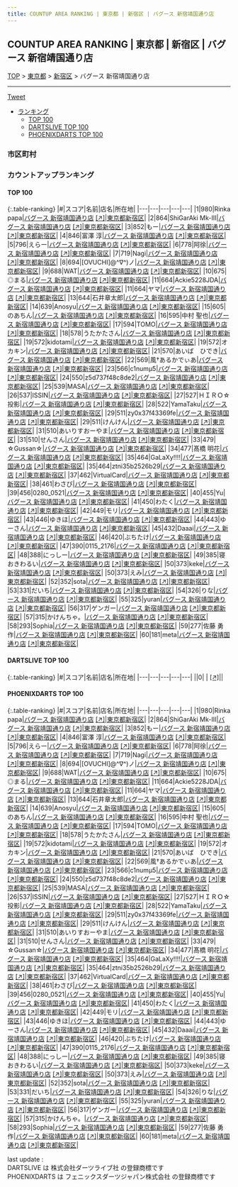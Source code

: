 ```yaml
---
title: COUNTUP AREA RANKING | 東京都 | 新宿区 | バグース 新宿靖国通り店
---
```

## COUNTUP AREA RANKING | 東京都 | 新宿区 | バグース 新宿靖国通り店

[TOP](/darts/rank/) > [東京都](/darts/rank/東京都/) > [新宿区](/darts/rank/東京都/新宿区/) > バグース 新宿靖国通り店

___

<a href="https://twitter.com/share?ref_src=twsrc%5Etfw" data-text="COUNTUP AREA RANKING | 東京都新宿区バグース 新宿靖国通り店" class="twitter-share-button" data-hashtags="DARTSLIVE,PHOENIXDARTS,darts,ダーツ" data-show-count="false">Tweet</a>

* [ランキング](#カウントアップランキング)
    * [TOP 100](#top-100)
    * [DARTSLIVE TOP 100](#dartslive-top-100)
    * [PHOENIXDARTS TOP 100](#phoenixdarts-top-100)

### 市区町村

<ul>

</ul>

### カウントアップランキング

#### TOP 100



{:.table-ranking}
|#|スコア|名前|店名|所在地|
|---|---|---|---|---|
|1|980|<span class="rank-name-pd">Rinka papa</span>|<a href="/darts/rank/shops/8482.html">バグース 新宿靖国通り店</a> <a href="https://vs.phoenixdarts.com/jp/shop/shopDetailInfo/s_8482?s_seq=8482">[↗]</a>|<a href="/darts/rank/東京都/新宿区">東京都新宿区</a>|
|2|864|<span class="rank-name-pd">ShiGarAki Mk-III</span>|<a href="/darts/rank/shops/8482.html">バグース 新宿靖国通り店</a> <a href="https://vs.phoenixdarts.com/jp/shop/shopDetailInfo/s_8482?s_seq=8482">[↗]</a>|<a href="/darts/rank/東京都/新宿区">東京都新宿区</a>|
|3|852|<span class="rank-name-pd">もー</span>|<a href="/darts/rank/shops/8482.html">バグース 新宿靖国通り店</a> <a href="https://vs.phoenixdarts.com/jp/shop/shopDetailInfo/s_8482?s_seq=8482">[↗]</a>|<a href="/darts/rank/東京都/新宿区">東京都新宿区</a>|
|4|846|<span class="rank-name-pd"><span class="pro-icon-pd"></span>富澤 淳</span>|<a href="/darts/rank/shops/8482.html">バグース 新宿靖国通り店</a> <a href="https://vs.phoenixdarts.com/jp/shop/shopDetailInfo/s_8482?s_seq=8482">[↗]</a>|<a href="/darts/rank/東京都/新宿区">東京都新宿区</a>|
|5|796|<span class="rank-name-pd">えらー</span>|<a href="/darts/rank/shops/8482.html">バグース 新宿靖国通り店</a> <a href="https://vs.phoenixdarts.com/jp/shop/shopDetailInfo/s_8482?s_seq=8482">[↗]</a>|<a href="/darts/rank/東京都/新宿区">東京都新宿区</a>|
|6|778|<span class="rank-name-pd">阿徐</span>|<a href="/darts/rank/shops/8482.html">バグース 新宿靖国通り店</a> <a href="https://vs.phoenixdarts.com/jp/shop/shopDetailInfo/s_8482?s_seq=8482">[↗]</a>|<a href="/darts/rank/東京都/新宿区">東京都新宿区</a>|
|7|719|<span class="rank-name-pd">Nagi</span>|<a href="/darts/rank/shops/8482.html">バグース 新宿靖国通り店</a> <a href="https://vs.phoenixdarts.com/jp/shop/shopDetailInfo/s_8482?s_seq=8482">[↗]</a>|<a href="/darts/rank/東京都/新宿区">東京都新宿区</a>|
|8|694|<span class="rank-name-pd">[OVUCHI]@^∇^)ノ</span>|<a href="/darts/rank/shops/8482.html">バグース 新宿靖国通り店</a> <a href="https://vs.phoenixdarts.com/jp/shop/shopDetailInfo/s_8482?s_seq=8482">[↗]</a>|<a href="/darts/rank/東京都/新宿区">東京都新宿区</a>|
|9|688|<span class="rank-name-pd">WAT</span>|<a href="/darts/rank/shops/8482.html">バグース 新宿靖国通り店</a> <a href="https://vs.phoenixdarts.com/jp/shop/shopDetailInfo/s_8482?s_seq=8482">[↗]</a>|<a href="/darts/rank/東京都/新宿区">東京都新宿区</a>|
|10|675|<span class="rank-name-pd">◎まる</span>|<a href="/darts/rank/shops/8482.html">バグース 新宿靖国通り店</a> <a href="https://vs.phoenixdarts.com/jp/shop/shopDetailInfo/s_8482?s_seq=8482">[↗]</a>|<a href="/darts/rank/東京都/新宿区">東京都新宿区</a>|
|11|664|<span class="rank-name-pd">Ackie5228JDA</span>|<a href="/darts/rank/shops/8482.html">バグース 新宿靖国通り店</a> <a href="https://vs.phoenixdarts.com/jp/shop/shopDetailInfo/s_8482?s_seq=8482">[↗]</a>|<a href="/darts/rank/東京都/新宿区">東京都新宿区</a>|
|11|664|<span class="rank-name-pd">ヤマ</span>|<a href="/darts/rank/shops/8482.html">バグース 新宿靖国通り店</a> <a href="https://vs.phoenixdarts.com/jp/shop/shopDetailInfo/s_8482?s_seq=8482">[↗]</a>|<a href="/darts/rank/東京都/新宿区">東京都新宿区</a>|
|13|644|<span class="rank-name-pd">石井章太郎</span>|<a href="/darts/rank/shops/8482.html">バグース 新宿靖国通り店</a> <a href="https://vs.phoenixdarts.com/jp/shop/shopDetailInfo/s_8482?s_seq=8482">[↗]</a>|<a href="/darts/rank/東京都/新宿区">東京都新宿区</a>|
|14|639|<span class="rank-name-pd">Anosyu</span>|<a href="/darts/rank/shops/8482.html">バグース 新宿靖国通り店</a> <a href="https://vs.phoenixdarts.com/jp/shop/shopDetailInfo/s_8482?s_seq=8482">[↗]</a>|<a href="/darts/rank/東京都/新宿区">東京都新宿区</a>|
|15|605|<span class="rank-name-pd">のあちん</span>|<a href="/darts/rank/shops/8482.html">バグース 新宿靖国通り店</a> <a href="https://vs.phoenixdarts.com/jp/shop/shopDetailInfo/s_8482?s_seq=8482">[↗]</a>|<a href="/darts/rank/東京都/新宿区">東京都新宿区</a>|
|16|595|<span class="rank-name-pd"><span class="pro-icon-pd"></span>中村 聖也</span>|<a href="/darts/rank/shops/8482.html">バグース 新宿靖国通り店</a> <a href="https://vs.phoenixdarts.com/jp/shop/shopDetailInfo/s_8482?s_seq=8482">[↗]</a>|<a href="/darts/rank/東京都/新宿区">東京都新宿区</a>|
|17|594|<span class="rank-name-pd">TOMO</span>|<a href="/darts/rank/shops/8482.html">バグース 新宿靖国通り店</a> <a href="https://vs.phoenixdarts.com/jp/shop/shopDetailInfo/s_8482?s_seq=8482">[↗]</a>|<a href="/darts/rank/東京都/新宿区">東京都新宿区</a>|
|18|578|<span class="rank-name-pd">うたかたさん</span>|<a href="/darts/rank/shops/8482.html">バグース 新宿靖国通り店</a> <a href="https://vs.phoenixdarts.com/jp/shop/shopDetailInfo/s_8482?s_seq=8482">[↗]</a>|<a href="/darts/rank/東京都/新宿区">東京都新宿区</a>|
|19|572|<span class="rank-name-pd">kidotami</span>|<a href="/darts/rank/shops/8482.html">バグース 新宿靖国通り店</a> <a href="https://vs.phoenixdarts.com/jp/shop/shopDetailInfo/s_8482?s_seq=8482">[↗]</a>|<a href="/darts/rank/東京都/新宿区">東京都新宿区</a>|
|19|572|<span class="rank-name-pd">オカキン</span>|<a href="/darts/rank/shops/8482.html">バグース 新宿靖国通り店</a> <a href="https://vs.phoenixdarts.com/jp/shop/shopDetailInfo/s_8482?s_seq=8482">[↗]</a>|<a href="/darts/rank/東京都/新宿区">東京都新宿区</a>|
|21|570|<span class="rank-name-pd">あいば　ひでき</span>|<a href="/darts/rank/shops/8482.html">バグース 新宿靖国通り店</a> <a href="https://vs.phoenixdarts.com/jp/shop/shopDetailInfo/s_8482?s_seq=8482">[↗]</a>|<a href="/darts/rank/東京都/新宿区">東京都新宿区</a>|
|22|569|<span class="rank-name-pd">風†あるかでぃあ</span>|<a href="/darts/rank/shops/8482.html">バグース 新宿靖国通り店</a> <a href="https://vs.phoenixdarts.com/jp/shop/shopDetailInfo/s_8482?s_seq=8482">[↗]</a>|<a href="/darts/rank/東京都/新宿区">東京都新宿区</a>|
|23|566|<span class="rank-name-pd">c1numμ5</span>|<a href="/darts/rank/shops/8482.html">バグース 新宿靖国通り店</a> <a href="https://vs.phoenixdarts.com/jp/shop/shopDetailInfo/s_8482?s_seq=8482">[↗]</a>|<a href="/darts/rank/東京都/新宿区">東京都新宿区</a>|
|24|550|<span class="rank-name-pd">z5d737f48c8de2</span>|<a href="/darts/rank/shops/8482.html">バグース 新宿靖国通り店</a> <a href="https://vs.phoenixdarts.com/jp/shop/shopDetailInfo/s_8482?s_seq=8482">[↗]</a>|<a href="/darts/rank/東京都/新宿区">東京都新宿区</a>|
|25|539|<span class="rank-name-pd">MASA</span>|<a href="/darts/rank/shops/8482.html">バグース 新宿靖国通り店</a> <a href="https://vs.phoenixdarts.com/jp/shop/shopDetailInfo/s_8482?s_seq=8482">[↗]</a>|<a href="/darts/rank/東京都/新宿区">東京都新宿区</a>|
|26|537|<span class="rank-name-pd">ISSIN</span>|<a href="/darts/rank/shops/8482.html">バグース 新宿靖国通り店</a> <a href="https://vs.phoenixdarts.com/jp/shop/shopDetailInfo/s_8482?s_seq=8482">[↗]</a>|<a href="/darts/rank/東京都/新宿区">東京都新宿区</a>|
|27|527|<span class="rank-name-pd">ＨＩＲＯ☆投影</span>|<a href="/darts/rank/shops/8482.html">バグース 新宿靖国通り店</a> <a href="https://vs.phoenixdarts.com/jp/shop/shopDetailInfo/s_8482?s_seq=8482">[↗]</a>|<a href="/darts/rank/東京都/新宿区">東京都新宿区</a>|
|28|522|<span class="rank-name-pd">YamaTaku</span>|<a href="/darts/rank/shops/8482.html">バグース 新宿靖国通り店</a> <a href="https://vs.phoenixdarts.com/jp/shop/shopDetailInfo/s_8482?s_seq=8482">[↗]</a>|<a href="/darts/rank/東京都/新宿区">東京都新宿区</a>|
|29|511|<span class="rank-name-pd">zy0x37f43369fe</span>|<a href="/darts/rank/shops/8482.html">バグース 新宿靖国通り店</a> <a href="https://vs.phoenixdarts.com/jp/shop/shopDetailInfo/s_8482?s_seq=8482">[↗]</a>|<a href="/darts/rank/東京都/新宿区">東京都新宿区</a>|
|29|511|<span class="rank-name-pd">けんけん</span>|<a href="/darts/rank/shops/8482.html">バグース 新宿靖国通り店</a> <a href="https://vs.phoenixdarts.com/jp/shop/shopDetailInfo/s_8482?s_seq=8482">[↗]</a>|<a href="/darts/rank/東京都/新宿区">東京都新宿区</a>|
|31|510|<span class="rank-name-pd">あいりすおーやま</span>|<a href="/darts/rank/shops/8482.html">バグース 新宿靖国通り店</a> <a href="https://vs.phoenixdarts.com/jp/shop/shopDetailInfo/s_8482?s_seq=8482">[↗]</a>|<a href="/darts/rank/東京都/新宿区">東京都新宿区</a>|
|31|510|<span class="rank-name-pd">せんさん</span>|<a href="/darts/rank/shops/8482.html">バグース 新宿靖国通り店</a> <a href="https://vs.phoenixdarts.com/jp/shop/shopDetailInfo/s_8482?s_seq=8482">[↗]</a>|<a href="/darts/rank/東京都/新宿区">東京都新宿区</a>|
|33|479|<span class="rank-name-pd">☆Gussan☆</span>|<a href="/darts/rank/shops/8482.html">バグース 新宿靖国通り店</a> <a href="https://vs.phoenixdarts.com/jp/shop/shopDetailInfo/s_8482?s_seq=8482">[↗]</a>|<a href="/darts/rank/東京都/新宿区">東京都新宿区</a>|
|34|477|<span class="rank-name-pd"><span class="pro-icon-pd"></span>髙橋 明花</span>|<a href="/darts/rank/shops/8482.html">バグース 新宿靖国通り店</a> <a href="https://vs.phoenixdarts.com/jp/shop/shopDetailInfo/s_8482?s_seq=8482">[↗]</a>|<a href="/darts/rank/東京都/新宿区">東京都新宿区</a>|
|35|464|<span class="rank-name-pd">GaLaXy!!!!</span>|<a href="/darts/rank/shops/8482.html">バグース 新宿靖国通り店</a> <a href="https://vs.phoenixdarts.com/jp/shop/shopDetailInfo/s_8482?s_seq=8482">[↗]</a>|<a href="/darts/rank/東京都/新宿区">東京都新宿区</a>|
|35|464|<span class="rank-name-pd">ztni35b2526b29</span>|<a href="/darts/rank/shops/8482.html">バグース 新宿靖国通り店</a> <a href="https://vs.phoenixdarts.com/jp/shop/shopDetailInfo/s_8482?s_seq=8482">[↗]</a>|<a href="/darts/rank/東京都/新宿区">東京都新宿区</a>|
|37|462|<span class="rank-name-pd">VirtualCard</span>|<a href="/darts/rank/shops/8482.html">バグース 新宿靖国通り店</a> <a href="https://vs.phoenixdarts.com/jp/shop/shopDetailInfo/s_8482?s_seq=8482">[↗]</a>|<a href="/darts/rank/東京都/新宿区">東京都新宿区</a>|
|38|461|<span class="rank-name-pd">わさび</span>|<a href="/darts/rank/shops/8482.html">バグース 新宿靖国通り店</a> <a href="https://vs.phoenixdarts.com/jp/shop/shopDetailInfo/s_8482?s_seq=8482">[↗]</a>|<a href="/darts/rank/東京都/新宿区">東京都新宿区</a>|
|39|456|<span class="rank-name-pd">0280_0521</span>|<a href="/darts/rank/shops/8482.html">バグース 新宿靖国通り店</a> <a href="https://vs.phoenixdarts.com/jp/shop/shopDetailInfo/s_8482?s_seq=8482">[↗]</a>|<a href="/darts/rank/東京都/新宿区">東京都新宿区</a>|
|40|455|<span class="rank-name-pd">Yu</span>|<a href="/darts/rank/shops/8482.html">バグース 新宿靖国通り店</a> <a href="https://vs.phoenixdarts.com/jp/shop/shopDetailInfo/s_8482?s_seq=8482">[↗]</a>|<a href="/darts/rank/東京都/新宿区">東京都新宿区</a>|
|41|450|<span class="rank-name-pd">わたく</span>|<a href="/darts/rank/shops/8482.html">バグース 新宿靖国通り店</a> <a href="https://vs.phoenixdarts.com/jp/shop/shopDetailInfo/s_8482?s_seq=8482">[↗]</a>|<a href="/darts/rank/東京都/新宿区">東京都新宿区</a>|
|42|449|<span class="rank-name-pd">モリ</span>|<a href="/darts/rank/shops/8482.html">バグース 新宿靖国通り店</a> <a href="https://vs.phoenixdarts.com/jp/shop/shopDetailInfo/s_8482?s_seq=8482">[↗]</a>|<a href="/darts/rank/東京都/新宿区">東京都新宿区</a>|
|43|446|<span class="rank-name-pd">ゆきほ</span>|<a href="/darts/rank/shops/8482.html">バグース 新宿靖国通り店</a> <a href="https://vs.phoenixdarts.com/jp/shop/shopDetailInfo/s_8482?s_seq=8482">[↗]</a>|<a href="/darts/rank/東京都/新宿区">東京都新宿区</a>|
|44|443|<span class="rank-name-pd">ゆーさん</span>|<a href="/darts/rank/shops/8482.html">バグース 新宿靖国通り店</a> <a href="https://vs.phoenixdarts.com/jp/shop/shopDetailInfo/s_8482?s_seq=8482">[↗]</a>|<a href="/darts/rank/東京都/新宿区">東京都新宿区</a>|
|45|432|<span class="rank-name-pd">Daaai</span>|<a href="/darts/rank/shops/8482.html">バグース 新宿靖国通り店</a> <a href="https://vs.phoenixdarts.com/jp/shop/shopDetailInfo/s_8482?s_seq=8482">[↗]</a>|<a href="/darts/rank/東京都/新宿区">東京都新宿区</a>|
|46|420|<span class="rank-name-pd">ぶちたけ</span>|<a href="/darts/rank/shops/8482.html">バグース 新宿靖国通り店</a> <a href="https://vs.phoenixdarts.com/jp/shop/shopDetailInfo/s_8482?s_seq=8482">[↗]</a>|<a href="/darts/rank/東京都/新宿区">東京都新宿区</a>|
|47|390|<span class="rank-name-pd">0115_2176</span>|<a href="/darts/rank/shops/8482.html">バグース 新宿靖国通り店</a> <a href="https://vs.phoenixdarts.com/jp/shop/shopDetailInfo/s_8482?s_seq=8482">[↗]</a>|<a href="/darts/rank/東京都/新宿区">東京都新宿区</a>|
|48|388|<span class="rank-name-pd">にっしー</span>|<a href="/darts/rank/shops/8482.html">バグース 新宿靖国通り店</a> <a href="https://vs.phoenixdarts.com/jp/shop/shopDetailInfo/s_8482?s_seq=8482">[↗]</a>|<a href="/darts/rank/東京都/新宿区">東京都新宿区</a>|
|49|385|<span class="rank-name-pd">寝おきわるい</span>|<a href="/darts/rank/shops/8482.html">バグース 新宿靖国通り店</a> <a href="https://vs.phoenixdarts.com/jp/shop/shopDetailInfo/s_8482?s_seq=8482">[↗]</a>|<a href="/darts/rank/東京都/新宿区">東京都新宿区</a>|
|50|373|<span class="rank-name-pd">keke</span>|<a href="/darts/rank/shops/8482.html">バグース 新宿靖国通り店</a> <a href="https://vs.phoenixdarts.com/jp/shop/shopDetailInfo/s_8482?s_seq=8482">[↗]</a>|<a href="/darts/rank/東京都/新宿区">東京都新宿区</a>|
|50|373|<span class="rank-name-pd">えみ</span>|<a href="/darts/rank/shops/8482.html">バグース 新宿靖国通り店</a> <a href="https://vs.phoenixdarts.com/jp/shop/shopDetailInfo/s_8482?s_seq=8482">[↗]</a>|<a href="/darts/rank/東京都/新宿区">東京都新宿区</a>|
|52|352|<span class="rank-name-pd">sota</span>|<a href="/darts/rank/shops/8482.html">バグース 新宿靖国通り店</a> <a href="https://vs.phoenixdarts.com/jp/shop/shopDetailInfo/s_8482?s_seq=8482">[↗]</a>|<a href="/darts/rank/東京都/新宿区">東京都新宿区</a>|
|53|331|<span class="rank-name-pd">だいち</span>|<a href="/darts/rank/shops/8482.html">バグース 新宿靖国通り店</a> <a href="https://vs.phoenixdarts.com/jp/shop/shopDetailInfo/s_8482?s_seq=8482">[↗]</a>|<a href="/darts/rank/東京都/新宿区">東京都新宿区</a>|
|54|326|<span class="rank-name-pd">りな</span>|<a href="/darts/rank/shops/8482.html">バグース 新宿靖国通り店</a> <a href="https://vs.phoenixdarts.com/jp/shop/shopDetailInfo/s_8482?s_seq=8482">[↗]</a>|<a href="/darts/rank/東京都/新宿区">東京都新宿区</a>|
|55|325|<span class="rank-name-pd">yuran</span>|<a href="/darts/rank/shops/8482.html">バグース 新宿靖国通り店</a> <a href="https://vs.phoenixdarts.com/jp/shop/shopDetailInfo/s_8482?s_seq=8482">[↗]</a>|<a href="/darts/rank/東京都/新宿区">東京都新宿区</a>|
|56|317|<span class="rank-name-pd">ゲンガー</span>|<a href="/darts/rank/shops/8482.html">バグース 新宿靖国通り店</a> <a href="https://vs.phoenixdarts.com/jp/shop/shopDetailInfo/s_8482?s_seq=8482">[↗]</a>|<a href="/darts/rank/東京都/新宿区">東京都新宿区</a>|
|57|315|<span class="rank-name-pd">かけんちゃ。</span>|<a href="/darts/rank/shops/8482.html">バグース 新宿靖国通り店</a> <a href="https://vs.phoenixdarts.com/jp/shop/shopDetailInfo/s_8482?s_seq=8482">[↗]</a>|<a href="/darts/rank/東京都/新宿区">東京都新宿区</a>|
|58|293|<span class="rank-name-pd">Sophia</span>|<a href="/darts/rank/shops/8482.html">バグース 新宿靖国通り店</a> <a href="https://vs.phoenixdarts.com/jp/shop/shopDetailInfo/s_8482?s_seq=8482">[↗]</a>|<a href="/darts/rank/東京都/新宿区">東京都新宿区</a>|
|59|277|<span class="rank-name-pd"><span class="pro-icon-pd"></span>佐藤 勇作</span>|<a href="/darts/rank/shops/8482.html">バグース 新宿靖国通り店</a> <a href="https://vs.phoenixdarts.com/jp/shop/shopDetailInfo/s_8482?s_seq=8482">[↗]</a>|<a href="/darts/rank/東京都/新宿区">東京都新宿区</a>|
|60|181|<span class="rank-name-pd">meta</span>|<a href="/darts/rank/shops/8482.html">バグース 新宿靖国通り店</a> <a href="https://vs.phoenixdarts.com/jp/shop/shopDetailInfo/s_8482?s_seq=8482">[↗]</a>|<a href="/darts/rank/東京都/新宿区">東京都新宿区</a>|


#### DARTSLIVE TOP 100



{:.table-ranking}
|#|スコア|名前|店名|所在地|
|---|---|---|---|---|
||0|<span class="rank-name-dl"> </span>|<a href="/darts/rank/shops/.html"></a> <a href="">[↗]</a>|<a href="/darts/rank//"></a>|


#### PHOENIXDARTS TOP 100



{:.table-ranking}
|#|スコア|名前|店名|所在地|
|---|---|---|---|---|
|1|980|<span class="rank-name-pd">Rinka papa</span>|<a href="/darts/rank/shops/8482.html">バグース 新宿靖国通り店</a> <a href="https://vs.phoenixdarts.com/jp/shop/shopDetailInfo/s_8482?s_seq=8482">[↗]</a>|<a href="/darts/rank/東京都/新宿区">東京都新宿区</a>|
|2|864|<span class="rank-name-pd">ShiGarAki Mk-III</span>|<a href="/darts/rank/shops/8482.html">バグース 新宿靖国通り店</a> <a href="https://vs.phoenixdarts.com/jp/shop/shopDetailInfo/s_8482?s_seq=8482">[↗]</a>|<a href="/darts/rank/東京都/新宿区">東京都新宿区</a>|
|3|852|<span class="rank-name-pd">もー</span>|<a href="/darts/rank/shops/8482.html">バグース 新宿靖国通り店</a> <a href="https://vs.phoenixdarts.com/jp/shop/shopDetailInfo/s_8482?s_seq=8482">[↗]</a>|<a href="/darts/rank/東京都/新宿区">東京都新宿区</a>|
|4|846|<span class="rank-name-pd"><span class="pro-icon-pd"></span>富澤 淳</span>|<a href="/darts/rank/shops/8482.html">バグース 新宿靖国通り店</a> <a href="https://vs.phoenixdarts.com/jp/shop/shopDetailInfo/s_8482?s_seq=8482">[↗]</a>|<a href="/darts/rank/東京都/新宿区">東京都新宿区</a>|
|5|796|<span class="rank-name-pd">えらー</span>|<a href="/darts/rank/shops/8482.html">バグース 新宿靖国通り店</a> <a href="https://vs.phoenixdarts.com/jp/shop/shopDetailInfo/s_8482?s_seq=8482">[↗]</a>|<a href="/darts/rank/東京都/新宿区">東京都新宿区</a>|
|6|778|<span class="rank-name-pd">阿徐</span>|<a href="/darts/rank/shops/8482.html">バグース 新宿靖国通り店</a> <a href="https://vs.phoenixdarts.com/jp/shop/shopDetailInfo/s_8482?s_seq=8482">[↗]</a>|<a href="/darts/rank/東京都/新宿区">東京都新宿区</a>|
|7|719|<span class="rank-name-pd">Nagi</span>|<a href="/darts/rank/shops/8482.html">バグース 新宿靖国通り店</a> <a href="https://vs.phoenixdarts.com/jp/shop/shopDetailInfo/s_8482?s_seq=8482">[↗]</a>|<a href="/darts/rank/東京都/新宿区">東京都新宿区</a>|
|8|694|<span class="rank-name-pd">[OVUCHI]@^∇^)ノ</span>|<a href="/darts/rank/shops/8482.html">バグース 新宿靖国通り店</a> <a href="https://vs.phoenixdarts.com/jp/shop/shopDetailInfo/s_8482?s_seq=8482">[↗]</a>|<a href="/darts/rank/東京都/新宿区">東京都新宿区</a>|
|9|688|<span class="rank-name-pd">WAT</span>|<a href="/darts/rank/shops/8482.html">バグース 新宿靖国通り店</a> <a href="https://vs.phoenixdarts.com/jp/shop/shopDetailInfo/s_8482?s_seq=8482">[↗]</a>|<a href="/darts/rank/東京都/新宿区">東京都新宿区</a>|
|10|675|<span class="rank-name-pd">◎まる</span>|<a href="/darts/rank/shops/8482.html">バグース 新宿靖国通り店</a> <a href="https://vs.phoenixdarts.com/jp/shop/shopDetailInfo/s_8482?s_seq=8482">[↗]</a>|<a href="/darts/rank/東京都/新宿区">東京都新宿区</a>|
|11|664|<span class="rank-name-pd">Ackie5228JDA</span>|<a href="/darts/rank/shops/8482.html">バグース 新宿靖国通り店</a> <a href="https://vs.phoenixdarts.com/jp/shop/shopDetailInfo/s_8482?s_seq=8482">[↗]</a>|<a href="/darts/rank/東京都/新宿区">東京都新宿区</a>|
|11|664|<span class="rank-name-pd">ヤマ</span>|<a href="/darts/rank/shops/8482.html">バグース 新宿靖国通り店</a> <a href="https://vs.phoenixdarts.com/jp/shop/shopDetailInfo/s_8482?s_seq=8482">[↗]</a>|<a href="/darts/rank/東京都/新宿区">東京都新宿区</a>|
|13|644|<span class="rank-name-pd">石井章太郎</span>|<a href="/darts/rank/shops/8482.html">バグース 新宿靖国通り店</a> <a href="https://vs.phoenixdarts.com/jp/shop/shopDetailInfo/s_8482?s_seq=8482">[↗]</a>|<a href="/darts/rank/東京都/新宿区">東京都新宿区</a>|
|14|639|<span class="rank-name-pd">Anosyu</span>|<a href="/darts/rank/shops/8482.html">バグース 新宿靖国通り店</a> <a href="https://vs.phoenixdarts.com/jp/shop/shopDetailInfo/s_8482?s_seq=8482">[↗]</a>|<a href="/darts/rank/東京都/新宿区">東京都新宿区</a>|
|15|605|<span class="rank-name-pd">のあちん</span>|<a href="/darts/rank/shops/8482.html">バグース 新宿靖国通り店</a> <a href="https://vs.phoenixdarts.com/jp/shop/shopDetailInfo/s_8482?s_seq=8482">[↗]</a>|<a href="/darts/rank/東京都/新宿区">東京都新宿区</a>|
|16|595|<span class="rank-name-pd"><span class="pro-icon-pd"></span>中村 聖也</span>|<a href="/darts/rank/shops/8482.html">バグース 新宿靖国通り店</a> <a href="https://vs.phoenixdarts.com/jp/shop/shopDetailInfo/s_8482?s_seq=8482">[↗]</a>|<a href="/darts/rank/東京都/新宿区">東京都新宿区</a>|
|17|594|<span class="rank-name-pd">TOMO</span>|<a href="/darts/rank/shops/8482.html">バグース 新宿靖国通り店</a> <a href="https://vs.phoenixdarts.com/jp/shop/shopDetailInfo/s_8482?s_seq=8482">[↗]</a>|<a href="/darts/rank/東京都/新宿区">東京都新宿区</a>|
|18|578|<span class="rank-name-pd">うたかたさん</span>|<a href="/darts/rank/shops/8482.html">バグース 新宿靖国通り店</a> <a href="https://vs.phoenixdarts.com/jp/shop/shopDetailInfo/s_8482?s_seq=8482">[↗]</a>|<a href="/darts/rank/東京都/新宿区">東京都新宿区</a>|
|19|572|<span class="rank-name-pd">kidotami</span>|<a href="/darts/rank/shops/8482.html">バグース 新宿靖国通り店</a> <a href="https://vs.phoenixdarts.com/jp/shop/shopDetailInfo/s_8482?s_seq=8482">[↗]</a>|<a href="/darts/rank/東京都/新宿区">東京都新宿区</a>|
|19|572|<span class="rank-name-pd">オカキン</span>|<a href="/darts/rank/shops/8482.html">バグース 新宿靖国通り店</a> <a href="https://vs.phoenixdarts.com/jp/shop/shopDetailInfo/s_8482?s_seq=8482">[↗]</a>|<a href="/darts/rank/東京都/新宿区">東京都新宿区</a>|
|21|570|<span class="rank-name-pd">あいば　ひでき</span>|<a href="/darts/rank/shops/8482.html">バグース 新宿靖国通り店</a> <a href="https://vs.phoenixdarts.com/jp/shop/shopDetailInfo/s_8482?s_seq=8482">[↗]</a>|<a href="/darts/rank/東京都/新宿区">東京都新宿区</a>|
|22|569|<span class="rank-name-pd">風†あるかでぃあ</span>|<a href="/darts/rank/shops/8482.html">バグース 新宿靖国通り店</a> <a href="https://vs.phoenixdarts.com/jp/shop/shopDetailInfo/s_8482?s_seq=8482">[↗]</a>|<a href="/darts/rank/東京都/新宿区">東京都新宿区</a>|
|23|566|<span class="rank-name-pd">c1numμ5</span>|<a href="/darts/rank/shops/8482.html">バグース 新宿靖国通り店</a> <a href="https://vs.phoenixdarts.com/jp/shop/shopDetailInfo/s_8482?s_seq=8482">[↗]</a>|<a href="/darts/rank/東京都/新宿区">東京都新宿区</a>|
|24|550|<span class="rank-name-pd">z5d737f48c8de2</span>|<a href="/darts/rank/shops/8482.html">バグース 新宿靖国通り店</a> <a href="https://vs.phoenixdarts.com/jp/shop/shopDetailInfo/s_8482?s_seq=8482">[↗]</a>|<a href="/darts/rank/東京都/新宿区">東京都新宿区</a>|
|25|539|<span class="rank-name-pd">MASA</span>|<a href="/darts/rank/shops/8482.html">バグース 新宿靖国通り店</a> <a href="https://vs.phoenixdarts.com/jp/shop/shopDetailInfo/s_8482?s_seq=8482">[↗]</a>|<a href="/darts/rank/東京都/新宿区">東京都新宿区</a>|
|26|537|<span class="rank-name-pd">ISSIN</span>|<a href="/darts/rank/shops/8482.html">バグース 新宿靖国通り店</a> <a href="https://vs.phoenixdarts.com/jp/shop/shopDetailInfo/s_8482?s_seq=8482">[↗]</a>|<a href="/darts/rank/東京都/新宿区">東京都新宿区</a>|
|27|527|<span class="rank-name-pd">ＨＩＲＯ☆投影</span>|<a href="/darts/rank/shops/8482.html">バグース 新宿靖国通り店</a> <a href="https://vs.phoenixdarts.com/jp/shop/shopDetailInfo/s_8482?s_seq=8482">[↗]</a>|<a href="/darts/rank/東京都/新宿区">東京都新宿区</a>|
|28|522|<span class="rank-name-pd">YamaTaku</span>|<a href="/darts/rank/shops/8482.html">バグース 新宿靖国通り店</a> <a href="https://vs.phoenixdarts.com/jp/shop/shopDetailInfo/s_8482?s_seq=8482">[↗]</a>|<a href="/darts/rank/東京都/新宿区">東京都新宿区</a>|
|29|511|<span class="rank-name-pd">zy0x37f43369fe</span>|<a href="/darts/rank/shops/8482.html">バグース 新宿靖国通り店</a> <a href="https://vs.phoenixdarts.com/jp/shop/shopDetailInfo/s_8482?s_seq=8482">[↗]</a>|<a href="/darts/rank/東京都/新宿区">東京都新宿区</a>|
|29|511|<span class="rank-name-pd">けんけん</span>|<a href="/darts/rank/shops/8482.html">バグース 新宿靖国通り店</a> <a href="https://vs.phoenixdarts.com/jp/shop/shopDetailInfo/s_8482?s_seq=8482">[↗]</a>|<a href="/darts/rank/東京都/新宿区">東京都新宿区</a>|
|31|510|<span class="rank-name-pd">あいりすおーやま</span>|<a href="/darts/rank/shops/8482.html">バグース 新宿靖国通り店</a> <a href="https://vs.phoenixdarts.com/jp/shop/shopDetailInfo/s_8482?s_seq=8482">[↗]</a>|<a href="/darts/rank/東京都/新宿区">東京都新宿区</a>|
|31|510|<span class="rank-name-pd">せんさん</span>|<a href="/darts/rank/shops/8482.html">バグース 新宿靖国通り店</a> <a href="https://vs.phoenixdarts.com/jp/shop/shopDetailInfo/s_8482?s_seq=8482">[↗]</a>|<a href="/darts/rank/東京都/新宿区">東京都新宿区</a>|
|33|479|<span class="rank-name-pd">☆Gussan☆</span>|<a href="/darts/rank/shops/8482.html">バグース 新宿靖国通り店</a> <a href="https://vs.phoenixdarts.com/jp/shop/shopDetailInfo/s_8482?s_seq=8482">[↗]</a>|<a href="/darts/rank/東京都/新宿区">東京都新宿区</a>|
|34|477|<span class="rank-name-pd"><span class="pro-icon-pd"></span>髙橋 明花</span>|<a href="/darts/rank/shops/8482.html">バグース 新宿靖国通り店</a> <a href="https://vs.phoenixdarts.com/jp/shop/shopDetailInfo/s_8482?s_seq=8482">[↗]</a>|<a href="/darts/rank/東京都/新宿区">東京都新宿区</a>|
|35|464|<span class="rank-name-pd">GaLaXy!!!!</span>|<a href="/darts/rank/shops/8482.html">バグース 新宿靖国通り店</a> <a href="https://vs.phoenixdarts.com/jp/shop/shopDetailInfo/s_8482?s_seq=8482">[↗]</a>|<a href="/darts/rank/東京都/新宿区">東京都新宿区</a>|
|35|464|<span class="rank-name-pd">ztni35b2526b29</span>|<a href="/darts/rank/shops/8482.html">バグース 新宿靖国通り店</a> <a href="https://vs.phoenixdarts.com/jp/shop/shopDetailInfo/s_8482?s_seq=8482">[↗]</a>|<a href="/darts/rank/東京都/新宿区">東京都新宿区</a>|
|37|462|<span class="rank-name-pd">VirtualCard</span>|<a href="/darts/rank/shops/8482.html">バグース 新宿靖国通り店</a> <a href="https://vs.phoenixdarts.com/jp/shop/shopDetailInfo/s_8482?s_seq=8482">[↗]</a>|<a href="/darts/rank/東京都/新宿区">東京都新宿区</a>|
|38|461|<span class="rank-name-pd">わさび</span>|<a href="/darts/rank/shops/8482.html">バグース 新宿靖国通り店</a> <a href="https://vs.phoenixdarts.com/jp/shop/shopDetailInfo/s_8482?s_seq=8482">[↗]</a>|<a href="/darts/rank/東京都/新宿区">東京都新宿区</a>|
|39|456|<span class="rank-name-pd">0280_0521</span>|<a href="/darts/rank/shops/8482.html">バグース 新宿靖国通り店</a> <a href="https://vs.phoenixdarts.com/jp/shop/shopDetailInfo/s_8482?s_seq=8482">[↗]</a>|<a href="/darts/rank/東京都/新宿区">東京都新宿区</a>|
|40|455|<span class="rank-name-pd">Yu</span>|<a href="/darts/rank/shops/8482.html">バグース 新宿靖国通り店</a> <a href="https://vs.phoenixdarts.com/jp/shop/shopDetailInfo/s_8482?s_seq=8482">[↗]</a>|<a href="/darts/rank/東京都/新宿区">東京都新宿区</a>|
|41|450|<span class="rank-name-pd">わたく</span>|<a href="/darts/rank/shops/8482.html">バグース 新宿靖国通り店</a> <a href="https://vs.phoenixdarts.com/jp/shop/shopDetailInfo/s_8482?s_seq=8482">[↗]</a>|<a href="/darts/rank/東京都/新宿区">東京都新宿区</a>|
|42|449|<span class="rank-name-pd">モリ</span>|<a href="/darts/rank/shops/8482.html">バグース 新宿靖国通り店</a> <a href="https://vs.phoenixdarts.com/jp/shop/shopDetailInfo/s_8482?s_seq=8482">[↗]</a>|<a href="/darts/rank/東京都/新宿区">東京都新宿区</a>|
|43|446|<span class="rank-name-pd">ゆきほ</span>|<a href="/darts/rank/shops/8482.html">バグース 新宿靖国通り店</a> <a href="https://vs.phoenixdarts.com/jp/shop/shopDetailInfo/s_8482?s_seq=8482">[↗]</a>|<a href="/darts/rank/東京都/新宿区">東京都新宿区</a>|
|44|443|<span class="rank-name-pd">ゆーさん</span>|<a href="/darts/rank/shops/8482.html">バグース 新宿靖国通り店</a> <a href="https://vs.phoenixdarts.com/jp/shop/shopDetailInfo/s_8482?s_seq=8482">[↗]</a>|<a href="/darts/rank/東京都/新宿区">東京都新宿区</a>|
|45|432|<span class="rank-name-pd">Daaai</span>|<a href="/darts/rank/shops/8482.html">バグース 新宿靖国通り店</a> <a href="https://vs.phoenixdarts.com/jp/shop/shopDetailInfo/s_8482?s_seq=8482">[↗]</a>|<a href="/darts/rank/東京都/新宿区">東京都新宿区</a>|
|46|420|<span class="rank-name-pd">ぶちたけ</span>|<a href="/darts/rank/shops/8482.html">バグース 新宿靖国通り店</a> <a href="https://vs.phoenixdarts.com/jp/shop/shopDetailInfo/s_8482?s_seq=8482">[↗]</a>|<a href="/darts/rank/東京都/新宿区">東京都新宿区</a>|
|47|390|<span class="rank-name-pd">0115_2176</span>|<a href="/darts/rank/shops/8482.html">バグース 新宿靖国通り店</a> <a href="https://vs.phoenixdarts.com/jp/shop/shopDetailInfo/s_8482?s_seq=8482">[↗]</a>|<a href="/darts/rank/東京都/新宿区">東京都新宿区</a>|
|48|388|<span class="rank-name-pd">にっしー</span>|<a href="/darts/rank/shops/8482.html">バグース 新宿靖国通り店</a> <a href="https://vs.phoenixdarts.com/jp/shop/shopDetailInfo/s_8482?s_seq=8482">[↗]</a>|<a href="/darts/rank/東京都/新宿区">東京都新宿区</a>|
|49|385|<span class="rank-name-pd">寝おきわるい</span>|<a href="/darts/rank/shops/8482.html">バグース 新宿靖国通り店</a> <a href="https://vs.phoenixdarts.com/jp/shop/shopDetailInfo/s_8482?s_seq=8482">[↗]</a>|<a href="/darts/rank/東京都/新宿区">東京都新宿区</a>|
|50|373|<span class="rank-name-pd">keke</span>|<a href="/darts/rank/shops/8482.html">バグース 新宿靖国通り店</a> <a href="https://vs.phoenixdarts.com/jp/shop/shopDetailInfo/s_8482?s_seq=8482">[↗]</a>|<a href="/darts/rank/東京都/新宿区">東京都新宿区</a>|
|50|373|<span class="rank-name-pd">えみ</span>|<a href="/darts/rank/shops/8482.html">バグース 新宿靖国通り店</a> <a href="https://vs.phoenixdarts.com/jp/shop/shopDetailInfo/s_8482?s_seq=8482">[↗]</a>|<a href="/darts/rank/東京都/新宿区">東京都新宿区</a>|
|52|352|<span class="rank-name-pd">sota</span>|<a href="/darts/rank/shops/8482.html">バグース 新宿靖国通り店</a> <a href="https://vs.phoenixdarts.com/jp/shop/shopDetailInfo/s_8482?s_seq=8482">[↗]</a>|<a href="/darts/rank/東京都/新宿区">東京都新宿区</a>|
|53|331|<span class="rank-name-pd">だいち</span>|<a href="/darts/rank/shops/8482.html">バグース 新宿靖国通り店</a> <a href="https://vs.phoenixdarts.com/jp/shop/shopDetailInfo/s_8482?s_seq=8482">[↗]</a>|<a href="/darts/rank/東京都/新宿区">東京都新宿区</a>|
|54|326|<span class="rank-name-pd">りな</span>|<a href="/darts/rank/shops/8482.html">バグース 新宿靖国通り店</a> <a href="https://vs.phoenixdarts.com/jp/shop/shopDetailInfo/s_8482?s_seq=8482">[↗]</a>|<a href="/darts/rank/東京都/新宿区">東京都新宿区</a>|
|55|325|<span class="rank-name-pd">yuran</span>|<a href="/darts/rank/shops/8482.html">バグース 新宿靖国通り店</a> <a href="https://vs.phoenixdarts.com/jp/shop/shopDetailInfo/s_8482?s_seq=8482">[↗]</a>|<a href="/darts/rank/東京都/新宿区">東京都新宿区</a>|
|56|317|<span class="rank-name-pd">ゲンガー</span>|<a href="/darts/rank/shops/8482.html">バグース 新宿靖国通り店</a> <a href="https://vs.phoenixdarts.com/jp/shop/shopDetailInfo/s_8482?s_seq=8482">[↗]</a>|<a href="/darts/rank/東京都/新宿区">東京都新宿区</a>|
|57|315|<span class="rank-name-pd">かけんちゃ。</span>|<a href="/darts/rank/shops/8482.html">バグース 新宿靖国通り店</a> <a href="https://vs.phoenixdarts.com/jp/shop/shopDetailInfo/s_8482?s_seq=8482">[↗]</a>|<a href="/darts/rank/東京都/新宿区">東京都新宿区</a>|
|58|293|<span class="rank-name-pd">Sophia</span>|<a href="/darts/rank/shops/8482.html">バグース 新宿靖国通り店</a> <a href="https://vs.phoenixdarts.com/jp/shop/shopDetailInfo/s_8482?s_seq=8482">[↗]</a>|<a href="/darts/rank/東京都/新宿区">東京都新宿区</a>|
|59|277|<span class="rank-name-pd"><span class="pro-icon-pd"></span>佐藤 勇作</span>|<a href="/darts/rank/shops/8482.html">バグース 新宿靖国通り店</a> <a href="https://vs.phoenixdarts.com/jp/shop/shopDetailInfo/s_8482?s_seq=8482">[↗]</a>|<a href="/darts/rank/東京都/新宿区">東京都新宿区</a>|
|60|181|<span class="rank-name-pd">meta</span>|<a href="/darts/rank/shops/8482.html">バグース 新宿靖国通り店</a> <a href="https://vs.phoenixdarts.com/jp/shop/shopDetailInfo/s_8482?s_seq=8482">[↗]</a>|<a href="/darts/rank/東京都/新宿区">東京都新宿区</a>|


<div class="footer border-top border-gray-light mt-5 pt-3 text-right text-gray">
    last update : <span style="font-weight: italic" id="foot_last_modified"></span><br />
    DARTSLIVE は 株式会社ダーツライブ社 の登録商標です<br />
    PHOENIXDARTS は フェニックスダーツジャパン株式会社 の登録商標です<br />
</div>

<script src="https://cdnjs.cloudflare.com/ajax/libs/jquery.tablesorter/2.31.3/js/jquery.tablesorter.min.js" integrity="sha512-qzgd5cYSZcosqpzpn7zF2ZId8f/8CHmFKZ8j7mU4OUXTNRd5g+ZHBPsgKEwoqxCtdQvExE5LprwwPAgoicguNg==" crossorigin="anonymous" referrerpolicy="no-referrer"></script>
<link rel="stylesheet" href="https://cdnjs.cloudflare.com/ajax/libs/jquery.tablesorter/2.31.3/css/theme.default.min.css" integrity="sha512-wghhOJkjQX0Lh3NSWvNKeZ0ZpNn+SPVXX1Qyc9OCaogADktxrBiBdKGDoqVUOyhStvMBmJQ8ZdMHiR3wuEq8+w==" crossorigin="anonymous" referrerpolicy="no-referrer" />
<script>
$(function() {
    $(".table-ranking").tablesorter({sortList:[[0, 0]]});
    $("#foot_last_modified").text(formatDate(new Date(document.lastModified), 'yyyy-MM-dd HH:mm:ss'));
});
</script>

<script async src="https://platform.twitter.com/widgets.js" charset="utf-8"></script>